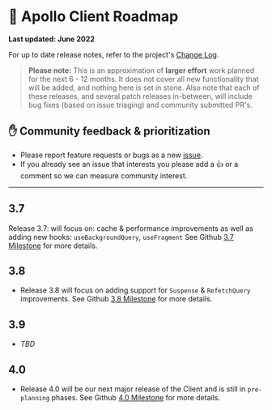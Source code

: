 # 🔮 Apollo Client Roadmap

**Last updated: June 2022**

For up to date release notes, refer to the project's [Change Log](https://github.com/apollographql/apollo-client/blob/main/CHANGELOG.md).

> **Please note:** This is an approximation of **larger effort** work planned for the next 6 - 12 months. It does not cover all new functionality that will be added, and nothing here is set in stone. Also note that each of these releases, and several patch releases in-between, will include bug fixes (based on issue triaging) and community submitted PR's.

## ✋ Community feedback & prioritization

- Please report feature requests or bugs as a new [issue](https://github.com/apollographql/apollo-client/issues/new/choose).
- If you already see an issue that interests you please add a 👍 or a comment so we can measure community interest.

---

## 3.7

Release 3.7: will focus on: cache & performance improvements as well as adding new hooks: `useBackgroundQuery`, `useFragment` See Github [3.7 Milestone](https://github.com/apollographql/apollo-client/milestone/28) for more details.

## 3.8

- Release 3.8 will focus on adding support for `Suspense` & `RefetchQuery` improvements. See Github [3.8 Milestone](https://github.com/apollographql/apollo-client/milestone/30) for more details.

## 3.9

- *TBD*

## 4.0

- Release 4.0 will be our next major release of the Client and is still in `pre-planning` phases. See Github [4.0 Milestone](https://github.com/apollographql/apollo-client/milestone/31) for more details.